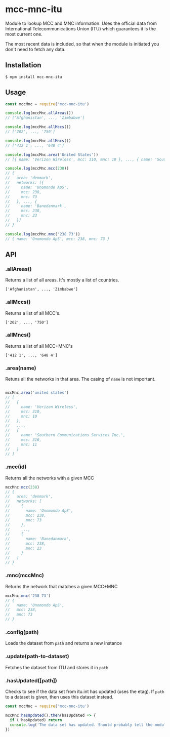 # mcc-mnc-itu

Module to lookup MCC and MNC information. Uses the official data from International Telecommunications Union (ITU) which guarantees it is the most current one.

The most recent data is included, so that when the module is initiated you don't need to fetch any data.

## Installation

```
$ npm install mcc-mnc-itu
```

## Usage

``` js
const mccMnc = require('mcc-mnc-itu')

console.log(mccMnc.allAreas())
// ['Afghanistan', ..., 'Zimbabwe']

console.log(mccMnc.allMccs())
// ['202', ..., '750']

console.log(mccMnc.allMncs())
// ['412 1', ..., '648 4']

console.log(mccMnc.area('United States'))
// [{ name: 'Verizon Wireless', mcc: 310, mnc: 10 }, ..., { name: 'Southern Communications Services Inc.', mcc: 316, mnc: 11 }]

console.log(mccMnc.mcc(238))
// {
//   area: 'denmark',
//   networks: [{
//     name: 'Onomondo ApS',
//     mcc: 238,
//     mnc: 73
//   }, ..., {
//     name: 'Banedanmark',
//     mcc: 238,
//     mnc: 23
//   }]
// }

console.log(mccMnc.mnc('238 73'))
// { name: 'Onomondo ApS', mcc: 238, mnc: 73 }
```

## API

### .allAreas()

Returns a list of all areas. It's mostly a list of countries.

`['Afghanistan', ..., 'Zimbabwe']`

### .allMccs()

Returns a list of all MCC's.

`['202', ..., '750']`

### .allMncs()

Returns a list of all MCC+MNC's

`['412 1', ..., '648 4']`

### .area(name)

Retuns all the networks in that area. The casing of `name` is not important.

``` js

mccMnc.area('united states')
// [
//   {
//     name: 'Verizon Wireless',
//     mcc: 310,
//     mnc: 10
//   },
//   ...,
//   {
//     name: 'Southern Communications Services Inc.',
//     mcc: 316,
//     mnc: 11
//   }
// ]
```

### .mcc(id)

Returns all the networks with a given MCC

``` js
mccMnc.mcc(238)
// {
//   area: 'denmark',
//   networks: [
//     {
//       name: 'Onomondo ApS',
//       mcc: 238,
//       mnc: 73
//     },
//     ...,
//     {
//       name: 'Banedanmark',
//       mcc: 238,
//       mnc: 23
//     }
//   ]
// }
```

### .mnc(mccMnc)

Returns the network that matches a given MCC+MNC

``` js
mccMnc.mnc('238 73')
// {
//   name: 'Onomondo ApS',
//   mcc: 238,
//   mnc: 73
// }
```

### .config(path)

Loads the dataset from `path` and returns a new instance

### .update(path-to-dataset)

Fetches the dataset from ITU and stores it in `path`

### .hasUpdated([path])

Checks to see if the data set from itu.int has updated (uses the etag). If `path` to a dataset is given, then uses this dataset instead.

``` js
const mccMnc = require('mcc-mnc-itu')

mccMnc.hasUpdated().then(hasUpdated => {
  if (!hasUpdated) return
  console.log('The data set has updated. Should probably tell the module maker to update the data set')
})
```
